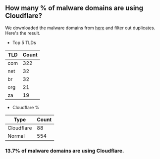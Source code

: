## How many % of malware domains are using Cloudflare?


We downloaded the malware domains from [here](https://urlhaus.abuse.ch) and filter out duplicates.
Here's the result.


[//]: # (start replacement)


- Top 5 TLDs

| TLD | Count |
| --- | --- |
| com | 322 |
| net | 32 |
| br | 32 |
| org | 21 |
| za | 19 |


- Cloudflare %

| Type | Count |
| --- | --- |
| Cloudflare | 88 |
| Normal | 554 |


### 13.7% of malware domains are using Cloudflare.